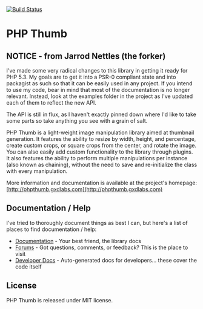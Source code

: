 [![Build Status](https://secure.travis-ci.org/masterexploder/PHPThumb.png?branch=master)](http://travis-ci.org/masterexploder/PHPThumb)

# PHP Thumb

## NOTICE - from Jarrod Nettles (the forker)
I've made some very radical changes to this library in getting it ready for PHP 5.3. My goals are to get it into a
PSR-0 compliant state and into packagist as such so that it can be easily used in any project. If you intend to use my 
code, bear in mind that most of the documentation is no longer relevant. Instead, look at the examples folder in the project
as I've updated each of them to reflect the new API.

The API is still in flux, as I haven't exactly pinned down where I'd like to take some parts so take anything you
see with a grain of salt. 



PHP Thumb is a light-weight image manipulation library 
aimed at thumbnail generation. It features the ability to 
resize by width, height, and percentage, create custom crops, 
or square crops from the center, and rotate the image. You can 
also easily add custom functionality to the library through plugins. 
It also features the ability to perform multiple manipulations per 
instance (also known as chaining), without the need to save and 
re-initialize the class with every manipulation.

More information and documentation is available at the project's 
homepage: [http://phpthumb.gxdlabs.com](http://phpthumb.gxdlabs.com)

## Documentation / Help

I've tried to thoroughly document things as best I can, but here's a list of places to 
find documentation / help:

- [Documentation](http://wiki.github.com/iselby/PHPThumb/) - Your best friend, the library docs
- [Forums](http://phpthumb.gxdlabs.com/forums) - Got questions, comments, or feedback? This is the place to visit
- [Developer Docs](http://phpthumb.gxdlabs.com/apidocs) - Auto-generated docs for developers… these cover the code itself

## License

PHP Thumb is released under MIT license.